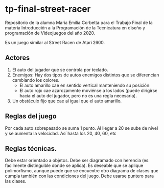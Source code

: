 # tp-final-street-racer

Repositorio de la alumna Maria Emilia Corbetta para el Trabajo Final de la materia Introducción a la Programación de la Tecnicatura en diseño y programación de Videojuegos del año 2020.

 Es un juego similar al Street Racen de Atari 2600.



## Actores

1. El auto del jugador que se  controla por teclado.
2. Enemigos: Hay dos tipos de autos enemigos distintos que se diferencian cambiando los colores.
   - El auto amarillo cae en sentido vertical manteniendo su posición
   - El auto rojo cae azarozamente moviénse a los lados (puede dirigirse hacia el auto del jugador, pero no es una regla necesaria).
3. Un obstáculo fijo que cae al igual que el auto amarillo.



## Reglas del juego

Por cada auto sobrepasado se suma 1 punto. Al llegar a 20 se sube de  nivel y se aumenta la velocidad. Así hasta los 20, 40, 60, etc



## Reglas técnicas.

Debe estar orientado a objetos. Debe ser diagramado  con herencia (es facilmente distinguible donde se aplica). Es deseable  que se aplique polimorfismo, aunque puede que se encuentre otro diagrama de clases que cumpla también con las condiciones del juego. Debe usarse puntero para las clases.